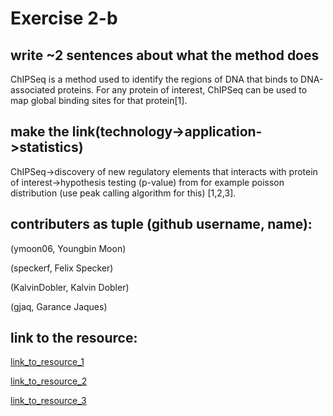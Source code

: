 # Exercise 2-b

## write ~2 sentences about what the method does

ChIPSeq is a method used to identify the regions of DNA that binds to DNA-associated proteins.
For any protein of interest, ChIPSeq can be used to map global binding sites for that protein[1].

## make the link(technology->application->statistics)


ChIPSeq->discovery of new regulatory elements that interacts with protein of interest->hypothesis testing (p-value) from for example poisson distribution (use peak calling algorithm for this) [1,2,3]. 

## contributers as tuple (github username, name):

(ymoon06, Youngbin Moon)

(speckerf, Felix Specker)

(KalvinDobler, Kalvin Dobler)

(gjaq, Garance Jaques)

## link to the resource:
[link_to_resource_1](https://www.illumina.com/techniques/sequencing/dna-sequencing/chip-seq.html)

[link_to_resource_2](https://science.sciencemag.org/content/316/5830/1497?hwshib2=authn%3A1600986291%3A20200923%253Afa68459e-7542-4c13-93df-c33860c13fe5%3A0%3A0%3A0%3AmHdLlj0oHezGysPSsB%2FBGg%3D%3D)

[link_to_resource_3](https://en.wikipedia.org/wiki/Peak_calling)
